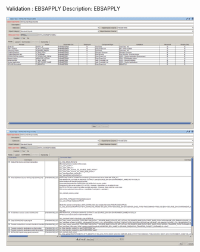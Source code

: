 
Validation : EBSAPPLY
Description: EBSAPPLY
 
<img src="./object_type_KNTALOADResponsiblity_fields.PNG" width=800/>
<img src="./object_type_KNTALOADResponsiblity_commands.PNG" width=800/>
